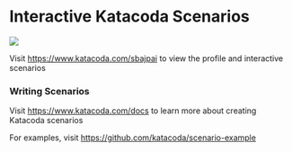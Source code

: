 # Interactive Katacoda Scenarios

[![](http://shields.katacoda.com/katacoda/sbajpai/count.svg)](https://www.katacoda.com/sbajpai "Get your profile on Katacoda.com")

Visit https://www.katacoda.com/sbajpai to view the profile and interactive scenarios

### Writing Scenarios
Visit https://www.katacoda.com/docs to learn more about creating Katacoda scenarios

For examples, visit https://github.com/katacoda/scenario-example

